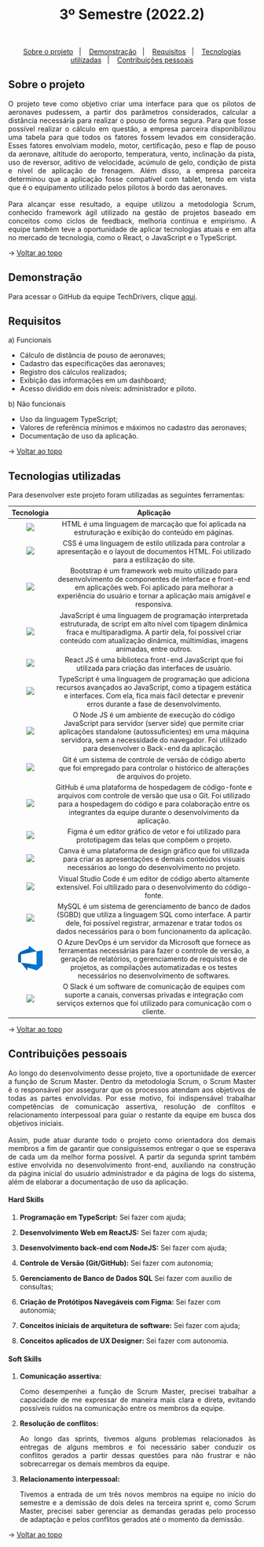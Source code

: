<h1 align="center">3º Semestre (2022.2)</h1>

<br id="topo">

<p align="center">
  <a href="#about">Sobre o projeto</a>&nbsp;&nbsp;&nbsp;|&nbsp;&nbsp;&nbsp;
  <a href="#demo">Demonstração</a>&nbsp;&nbsp;&nbsp;|&nbsp;&nbsp;&nbsp;
  <a href="#requirements">Requisitos</a>&nbsp;&nbsp;&nbsp;|&nbsp;&nbsp;&nbsp;
  <a href="#tech">Tecnologias utilizadas</a>&nbsp;&nbsp;&nbsp;|&nbsp;&nbsp;&nbsp;
  <a href="#dev">Contribuições pessoais</a>
</p>

<div id="about">

## Sobre o projeto

<p align="justify">O projeto teve como objetivo criar uma interface para que os pilotos de aeronaves pudessem, a partir dos parâmetros considerados, calcular a distância necessária para realizar o pouso de forma segura. Para que fosse possível realizar o cálculo em questão, a empresa parceira disponibilizou uma tabela para que todos os fatores fossem levados em consideração. Esses fatores envolviam modelo, motor, certificação, peso e flap de pouso da aeronave, altitude do aeroporto, temperatura, vento, inclinação da pista, uso de reversor, aditivo de velocidade, acúmulo de gelo, condição de pista e nível de aplicação de frenagem. Além disso, a empresa parceira determinou que a aplicação fosse compatível com tablet, tendo em vista que é o equipamento utilizado pelos pilotos à bordo das aeronaves.
<br><br>
Para alcançar esse resultado, a equipe utilizou a metodologia Scrum, conhecido framework ágil utilizado na gestão de projetos baseado em conceitos como ciclos de feedback, melhoria contínua e empirismo. A equipe também teve a oportunidade de aplicar tecnologias atuais e em alta no mercado de tecnologia, como o React, o JavaScript e o TypeScript.</p>

→ [Voltar ao topo](#topo)

</div>

<div id="demo">

## Demonstração



Para acessar o GitHub da equipe TechDrivers, clique [aqui](https://github.com/TechDriversFatec/TechDrivers).

</div>

<div id="requirements">

## Requisitos

a) Funcionais

* Cálculo de distância de pouso de aeronaves; 
* Cadastro das especificações das aeronaves;
* Registro dos cálculos realizados;
* Exibição das informações em um dashboard;
* Acesso dividido em dois níveis: administrador e piloto.

b) Não funcionais

* Uso da linguagem TypeScript;
* Valores de referência mínimos e máximos no cadastro das aeronaves;
* Documentação de uso da aplicação.

→ [Voltar ao topo](#topo)

</div>

<div id="tech">

## Tecnologias utilizadas

Para desenvolver este projeto foram utilizadas as seguintes ferramentas:

| Tecnologia | Aplicação |
|:--------:|:-----------:|
| <img width="50 rem" src="https://cdn.jsdelivr.net/gh/devicons/devicon/icons/html5/html5-original.svg"/> | HTML é uma linguagem de marcação que foi aplicada na estruturação e exibição do conteúdo em páginas. |
| <img width="50 rem" src="https://cdn.jsdelivr.net/gh/devicons/devicon/icons/css3/css3-original.svg"/>  | CSS é uma linguagem de estilo utilizada para controlar a apresentação e o layout de documentos HTML. Foi utilizado para a estilização do site. |
| <img width="50 rem" src="https://cdn.jsdelivr.net/gh/devicons/devicon/icons/bootstrap/bootstrap-original.svg" /> | Bootstrap é um framework web muito utilizado para desenvolvimento de componentes de interface e front-end em aplicações web. Foi aplicado para melhorar a experiência do usuário e tornar a aplicação mais amigável e responsiva. |
| <img width="50 rem" src="https://cdn.jsdelivr.net/gh/devicons/devicon/icons/javascript/javascript-original.svg" /> | JavaScript é uma linguagem de programação interpretada estruturada, de script em alto nível com tipagem dinâmica fraca e multiparadigma. A partir dela, foi possível criar conteúdo com atualização dinâmica, múltimídias, imagens animadas, entre outros. |
| <img width="50 rem" src="https://cdn.jsdelivr.net/gh/devicons/devicon/icons/react/react-original.svg" /> | React JS é uma biblioteca front-end JavaScript que foi utilizada para criação das interfaces de usuário. |
| <img width="50 rem" src="https://cdn.jsdelivr.net/gh/devicons/devicon/icons/typescript/typescript-original.svg" /> | TypeScript é uma linguagem de programação que adiciona recursos avançados ao JavaScript, como a tipagem estática e interfaces. Com ela, fica mais fácil detectar e prevenir erros durante a fase de desenvolvimento. |
| <img width="50 rem" src="https://cdn.jsdelivr.net/gh/devicons/devicon/icons/nodejs/nodejs-original.svg" /> | O Node JS é um ambiente de execução do código JavaScript para servidor (server side) que permite criar aplicações standalone (autossuficientes) em uma máquina servidora, sem a necessidade do navegador. Foi utilizado para desenvolver o Back-end da aplicação. |
| <img width="50 rem" src="https://cdn.jsdelivr.net/gh/devicons/devicon/icons/git/git-original.svg" /> | Git é um sistema de controle de versão de código aberto que foi empregado para controlar o histórico de alterações de arquivos do projeto. |
| <img width="50 rem" src="https://cdn.jsdelivr.net/gh/devicons/devicon/icons/github/github-original.svg" /> | GitHub é uma plataforma de hospedagem de código-fonte e arquivos com controle de versão que usa o Git. Foi utilizado para a hospedagem do código e para colaboração entre os integrantes da equipe durante o desenvolvimento da aplicação. |
| <img width="50 rem" src="https://cdn.jsdelivr.net/gh/devicons/devicon/icons/figma/figma-original.svg" /> | Figma é um editor gráfico de vetor e foi utilizado para prototipagem das telas que compõem o projeto. |
| <img width="50 rem" src="https://cdn.jsdelivr.net/gh/devicons/devicon/icons/canva/canva-original.svg" /> | Canva é uma plataforma de design gráfico que foi utilizada para criar as apresentações e demais conteúdos visuais necessários ao longo do desenvolvimento no projeto.|
| <img width="50 rem" src="https://cdn.jsdelivr.net/gh/devicons/devicon/icons/vscode/vscode-original.svg" /> | Visual Studio Code é um editor de código aberto altamente extensível. Foi ultilizado para o desenvolvimento do código-fonte. |
| <img width="50 rem" src="https://cdn.jsdelivr.net/gh/devicons/devicon/icons/mysql/mysql-original.svg" /> | MySQL é um sistema de gerenciamento de banco de dados (SGBD) que utiliza a linguagem SQL como interface. A partir dele, foi possível registrar, armazenar e tratar todos os dados necessários para o bom funcionamento da aplicação. |
| <img width="50 rem" src="../Projeto-II/Images/azure-devops.png" /> | O Azure DevOps é um servidor da Microsoft que fornece as ferramentas necessárias para fazer o controle de versão, a geração de relatórios, o gerenciamento de requisitos e de projetos, as compilações automatizadas e os testes necessários no desenvolvimento de softwares. |
| <img width="50 rem" src="https://cdn.jsdelivr.net/gh/devicons/devicon/icons/slack/slack-original.svg" /> | O Slack é um software de comunicação de equipes com suporte a canais, conversas privadas e integração com serviços externos que foi utilizado para comunicação com o cliente. |


→ [Voltar ao topo](#topo)

</div>

<div id="dev">

## Contribuições pessoais

<p align="justify">Ao longo do desenvolvimento desse projeto, tive a oportunidade de exercer a função de Scrum Master. Dentro da metodologia Scrum, o Scrum Master é o responsável por assegurar que os processos atendam aos objetivos de todas as partes envolvidas. Por esse motivo, foi indispensável trabalhar competências de comunicação assertiva, resolução de conflitos e relacionamento interpessoal para guiar o restante da equipe em busca dos objetivos iniciais.<br>
<br>
Assim, pude atuar durante todo o projeto como orientadora dos demais membros a fim de garantir que consiguíssemos entregar o que se esperava de cada um da melhor forma possível. A partir da segunda sprint também estive envolvida no desenvolvimento front-end, auxiliando na construção da página inicial do usuário administrador e da página de logs do sistema, além de elaborar a documentação de uso da aplicação.</p>

#### Hard Skills

1. **Programação em TypeScript:** Sei fazer com ajuda;

2. **Desenvolvimento Web em ReactJS:** Sei fazer com ajuda;

3. **Desenvolvimento back-end com NodeJS:** Sei fazer com ajuda;

4. **Controle de Versão (Git/GitHub):** Sei fazer com autonomia;

5. **Gerenciamento de Banco de Dados SQL** Sei fazer com auxílio de consultas;

6. **Criação de Protótipos Navegáveis com Figma:** Sei fazer com autonomia;

7. **Conceitos iniciais de arquitetura de software:** Sei fazer com ajuda;

8. **Conceitos aplicados de UX Designer:** Sei fazer com autonomia.

#### Soft Skills  

1. **Comunicação assertiva:** <p align="justify">Como desempenhei a função de Scrum Master, precisei trabalhar a capacidade de me expressar de maneira mais clara e direta, evitando possíveis ruídos na comunicação entre os membros da equipe.</p>

2. **Resolução de conflitos:** <p align="justify">Ao longo das sprints, tivemos alguns problemas relacionados às entregas de alguns membros e foi necessário saber conduzir os conflitos gerados a partir dessas questões para não frustrar e não sobrecarregar os demais membros da equipe.</p>

3. **Relacionamento interpessoal:** <p align="justify">Tivemos a entrada de um três novos membros na equipe no início do semestre e a demissão de dois deles na terceira sprint e, como Scrum Master, precisei saber gerenciar as demandas geradas pelo processo de adaptação e pelos conflitos gerados até o momento da demissão.</p>


→ [Voltar ao topo](#topo)

</div>


